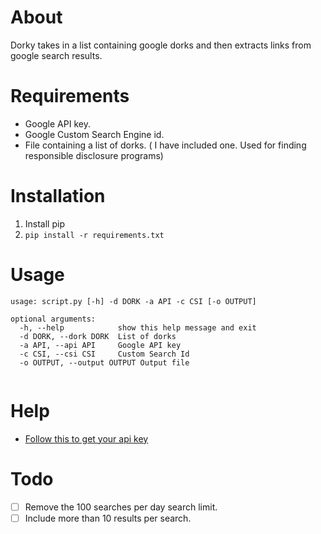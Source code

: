 # About
Dorky takes in a list containing google dorks and then extracts links from google search results.


# Requirements
* Google API key.
* Google Custom Search Engine id.
* File containing a list of dorks. ( I have included one. Used for finding responsible disclosure programs)

# Installation
1. Install pip
2. `pip install -r requirements.txt`

# Usage
```
usage: script.py [-h] -d DORK -a API -c CSI [-o OUTPUT]

optional arguments:
  -h, --help            show this help message and exit
  -d DORK, --dork DORK  List of dorks
  -a API, --api API     Google API key
  -c CSI, --csi CSI     Custom Search Id
  -o OUTPUT, --output OUTPUT Output file
                       
```

# Help
* [Follow this to get your api key](https://www.youtube.com/watch?v=IBhdLRheKyM)

# Todo
- [ ] Remove the 100 searches per day search limit.
- [ ] Include more than 10 results per search.
